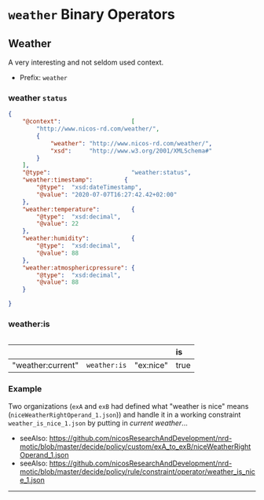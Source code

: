 # `weather` Binary Operators

## Weather

A very interesting and not seldom used context.

- Prefix: `weather`


### weather `status`

```json
{
    "@context":                    [
        "http://www.nicos-rd.com/weather/",
        {
            "weather": "http://www.nicos-rd.com/weather/",
            "xsd":     "http://www.w3.org/2001/XMLSchema#"
        }
    ],
    "@type":                       "weather:status",
    "weather:timestamp":         {
        "@type":  "xsd:dateTimestamp",
        "@value": "2020-07-07T16:27:42.42+02:00"
    },
    "weather:temperature":         {
        "@type":  "xsd:decimal",
        "@value": 22
    },
    "weather:humidity":            {
        "@type":  "xsd:decimal",
        "@value": 88
    },
    "weather:atmosphericpressure": {
        "@type":  "xsd:decimal",
        "@value": 88
    }

}
```

### weather:is

```text

```

|   |   |   | is|
|---|---|---|:---|
| "weather:current"   | `weather:is` | "ex:nice"           | true  |


### Example

Two organizations (`exA` and `exB` had defined what "weather is nice" means (`niceWeatherRightOperand_1.json`)) and
 handle it in a working constraint `weather_is_nice_1.json` by putting in *current weather*... 

- seeAlso: <https://github.com/nicosResearchAndDevelopment/nrd-motic/blob/master/decide/policy/custom/exA_to_exB/niceWeatherRightOperand_1.json>
- seeAlso: <https://github.com/nicosResearchAndDevelopment/nrd-motic/blob/master/decide/policy/rule/constraint/operator/weather_is_nice_1.json>

---
